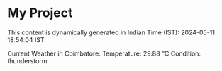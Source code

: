 # My Project

This content is dynamically generated in Indian Time (IST): 2024-05-11 18:54:04 IST


Current Weather in Coimbatore:
Temperature: 29.88 °C
Condition: thunderstorm

